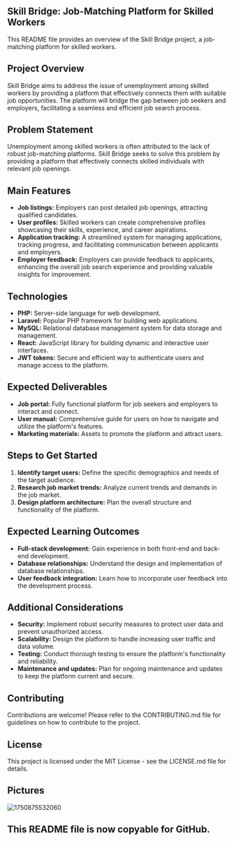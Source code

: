 ## Skill Bridge: Job-Matching Platform for Skilled Workers

This README file provides an overview of the Skill Bridge project, a job-matching platform for skilled workers.

## Project Overview

Skill Bridge aims to address the issue of unemployment among skilled workers by providing a platform that effectively connects them with suitable job opportunities. The platform will bridge the gap between job seekers and employers, facilitating a seamless and efficient job search process.

## Problem Statement

Unemployment among skilled workers is often attributed to the lack of robust job-matching platforms. Skill Bridge seeks to solve this problem by providing a platform that effectively connects skilled individuals with relevant job openings.

## Main Features

* **Job listings:** Employers can post detailed job openings, attracting qualified candidates.
* **User profiles:** Skilled workers can create comprehensive profiles showcasing their skills, experience, and career aspirations.
* **Application tracking:** A streamlined system for managing applications, tracking progress, and facilitating communication between applicants and employers.
* **Employer feedback:** Employers can provide feedback to applicants, enhancing the overall job search experience and providing valuable insights for improvement.

## Technologies

* **PHP:** Server-side language for web development.
* **Laravel:** Popular PHP framework for building web applications.
* **MySQL:** Relational database management system for data storage and management.
* **React:** JavaScript library for building dynamic and interactive user interfaces.
* **JWT tokens:** Secure and efficient way to authenticate users and manage access to the platform.

## Expected Deliverables

* **Job portal:** Fully functional platform for job seekers and employers to interact and connect.
* **User manual:** Comprehensive guide for users on how to navigate and utilize the platform's features.
* **Marketing materials:** Assets to promote the platform and attract users.

## Steps to Get Started

1. **Identify target users:** Define the specific demographics and needs of the target audience.
2. **Research job market trends:** Analyze current trends and demands in the job market.
3. **Design platform architecture:** Plan the overall structure and functionality of the platform.

## Expected Learning Outcomes

* **Full-stack development:** Gain experience in both front-end and back-end development.
* **Database relationships:** Understand the design and implementation of database relationships.
* **User feedback integration:** Learn how to incorporate user feedback into the development process.

## Additional Considerations

* **Security:** Implement robust security measures to protect user data and prevent unauthorized access.
* **Scalability:** Design the platform to handle increasing user traffic and data volume.
* **Testing:** Conduct thorough testing to ensure the platform's functionality and reliability.
* **Maintenance and updates:** Plan for ongoing maintenance and updates to keep the platform current and secure.

## Contributing

Contributions are welcome! Please refer to the CONTRIBUTING.md file for guidelines on how to contribute to the project.

## License

This project is licensed under the MIT License - see the LICENSE.md file for details.

## Pictures

![1750875532060](https://github.com/user-attachments/assets/7fc4ca15-f5be-4456-b821-89d63233b72a)

## This README file is now copyable for GitHub.
